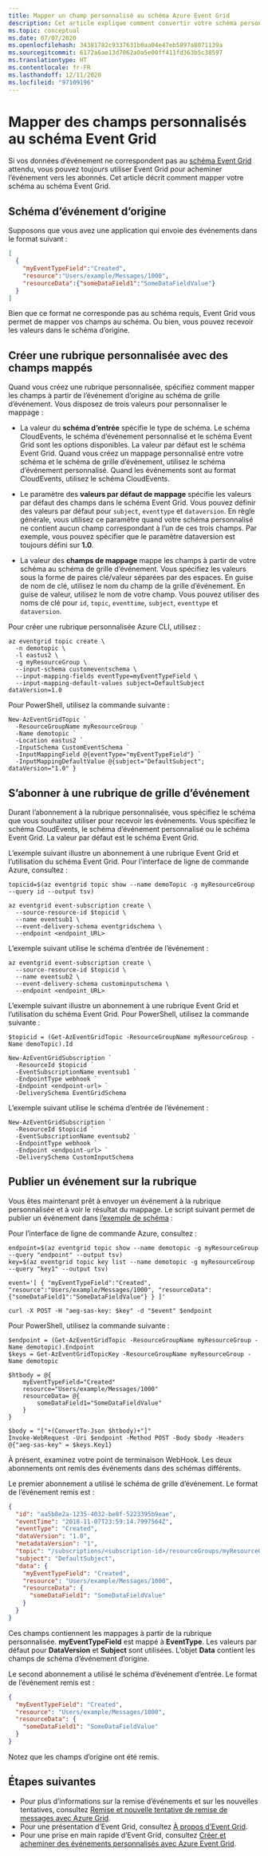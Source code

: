 ```yaml
---
title: Mapper un champ personnalisé au schéma Azure Event Grid
description: Cet article explique comment convertir votre schéma personnalisé en schéma Azure Event Grid lorsque vos données d’événement ne correspondent pas au schéma Event Grid.
ms.topic: conceptual
ms.date: 07/07/2020
ms.openlocfilehash: 34381782c9337631b0aa04e47eb5897a8071139a
ms.sourcegitcommit: 6172a6ae13d7062a0a5e00ff411fd363b5c38597
ms.translationtype: HT
ms.contentlocale: fr-FR
ms.lasthandoff: 12/11/2020
ms.locfileid: "97109196"
---
```

# <a name="map-custom-fields-to-event-grid-schema"></a>Mapper des champs personnalisés au schéma Event Grid

Si vos données d’événement ne correspondent pas au [schéma Event Grid](event-schema.md) attendu, vous pouvez toujours utiliser Event Grid pour acheminer l’événement vers les abonnés. Cet article décrit comment mapper votre schéma au schéma Event Grid.

## <a name="original-event-schema"></a>Schéma d’événement d’origine

Supposons que vous avez une application qui envoie des événements dans le format suivant :

```json
[
  {
    "myEventTypeField":"Created",
    "resource":"Users/example/Messages/1000",
    "resourceData":{"someDataField1":"SomeDataFieldValue"}
  }
]
```

Bien que ce format ne corresponde pas au schéma requis, Event Grid vous permet de mapper vos champs au schéma. Ou bien, vous pouvez recevoir les valeurs dans le schéma d’origine.

## <a name="create-custom-topic-with-mapped-fields"></a>Créer une rubrique personnalisée avec des champs mappés

Quand vous créez une rubrique personnalisée, spécifiez comment mapper les champs à partir de l’événement d’origine au schéma de grille d’événement. Vous disposez de trois valeurs pour personnaliser le mappage :

* La valeur du **schéma d’entrée** spécifie le type de schéma. Le schéma CloudEvents, le schéma d’événement personnalisé et le schéma Event Grid sont les options disponibles. La valeur par défaut est le schéma Event Grid. Quand vous créez un mappage personnalisé entre votre schéma et le schéma de grille d’événement, utilisez le schéma d’événement personnalisé. Quand les événements sont au format CloudEvents, utilisez le schéma CloudEvents.

* Le paramètre des **valeurs par défaut de mappage** spécifie les valeurs par défaut des champs dans le schéma Event Grid. Vous pouvez définir des valeurs par défaut pour `subject`, `eventtype` et `dataversion`. En règle générale, vous utilisez ce paramètre quand votre schéma personnalisé ne contient aucun champ correspondant à l’un de ces trois champs. Par exemple, vous pouvez spécifier que le paramètre dataversion est toujours défini sur **1.0**.

* La valeur des **champs de mappage** mappe les champs à partir de votre schéma au schéma de grille d’événement. Vous spécifiez les valeurs sous la forme de paires clé/valeur séparées par des espaces. En guise de nom de clé, utilisez le nom du champ de la grille d’événement. En guise de valeur, utilisez le nom de votre champ. Vous pouvez utiliser des noms de clé pour `id`, `topic`, `eventtime`, `subject`, `eventtype` et `dataversion`.

Pour créer une rubrique personnalisée Azure CLI, utilisez :

```azurecli-interactive
az eventgrid topic create \
  -n demotopic \
  -l eastus2 \
  -g myResourceGroup \
  --input-schema customeventschema \
  --input-mapping-fields eventType=myEventTypeField \
  --input-mapping-default-values subject=DefaultSubject dataVersion=1.0
```

Pour PowerShell, utilisez la commande suivante :

```azurepowershell-interactive
New-AzEventGridTopic `
  -ResourceGroupName myResourceGroup `
  -Name demotopic `
  -Location eastus2 `
  -InputSchema CustomEventSchema `
  -InputMappingField @{eventType="myEventTypeField"} `
  -InputMappingDefaultValue @{subject="DefaultSubject"; dataVersion="1.0" }
```

## <a name="subscribe-to-event-grid-topic"></a>S’abonner à une rubrique de grille d’événement

Durant l’abonnement à la rubrique personnalisée, vous spécifiez le schéma que vous souhaitez utiliser pour recevoir les événements. Vous spécifiez le schéma CloudEvents, le schéma d’événement personnalisé ou le schéma Event Grid. La valeur par défaut est le schéma Event Grid.

L’exemple suivant illustre un abonnement à une rubrique Event Grid et l’utilisation du schéma Event Grid. Pour l’interface de ligne de commande Azure, consultez :

```azurecli-interactive
topicid=$(az eventgrid topic show --name demoTopic -g myResourceGroup --query id --output tsv)

az eventgrid event-subscription create \
  --source-resource-id $topicid \
  --name eventsub1 \
  --event-delivery-schema eventgridschema \
  --endpoint <endpoint_URL>
```

L’exemple suivant utilise le schéma d’entrée de l’événement :

```azurecli-interactive
az eventgrid event-subscription create \
  --source-resource-id $topicid \
  --name eventsub2 \
  --event-delivery-schema custominputschema \
  --endpoint <endpoint_URL>
```

L’exemple suivant illustre un abonnement à une rubrique Event Grid et l’utilisation du schéma Event Grid. Pour PowerShell, utilisez la commande suivante :

```azurepowershell-interactive
$topicid = (Get-AzEventGridTopic -ResourceGroupName myResourceGroup -Name demoTopic).Id

New-AzEventGridSubscription `
  -ResourceId $topicid `
  -EventSubscriptionName eventsub1 `
  -EndpointType webhook `
  -Endpoint <endpoint-url> `
  -DeliverySchema EventGridSchema
```

L’exemple suivant utilise le schéma d’entrée de l’événement :

```azurepowershell-interactive
New-AzEventGridSubscription `
  -ResourceId $topicid `
  -EventSubscriptionName eventsub2 `
  -EndpointType webhook `
  -Endpoint <endpoint-url> `
  -DeliverySchema CustomInputSchema
```

## <a name="publish-event-to-topic"></a>Publier un événement sur la rubrique

Vous êtes maintenant prêt à envoyer un événement à la rubrique personnalisée et à voir le résultat du mappage. Le script suivant permet de publier un événement dans [l’exemple de schéma](#original-event-schema) :

Pour l’interface de ligne de commande Azure, consultez :

```azurecli-interactive
endpoint=$(az eventgrid topic show --name demotopic -g myResourceGroup --query "endpoint" --output tsv)
key=$(az eventgrid topic key list --name demotopic -g myResourceGroup --query "key1" --output tsv)

event='[ { "myEventTypeField":"Created", "resource":"Users/example/Messages/1000", "resourceData":{"someDataField1":"SomeDataFieldValue"} } ]'

curl -X POST -H "aeg-sas-key: $key" -d "$event" $endpoint
```

Pour PowerShell, utilisez la commande suivante :

```azurepowershell-interactive
$endpoint = (Get-AzEventGridTopic -ResourceGroupName myResourceGroup -Name demotopic).Endpoint
$keys = Get-AzEventGridTopicKey -ResourceGroupName myResourceGroup -Name demotopic

$htbody = @{
    myEventTypeField="Created"
    resource="Users/example/Messages/1000"
    resourceData= @{
        someDataField1="SomeDataFieldValue"
    }
}

$body = "["+(ConvertTo-Json $htbody)+"]"
Invoke-WebRequest -Uri $endpoint -Method POST -Body $body -Headers @{"aeg-sas-key" = $keys.Key1}
```

À présent, examinez votre point de terminaison WebHook. Les deux abonnements ont remis des événements dans des schémas différents.

Le premier abonnement a utilisé le schéma de grille d’événement. Le format de l’événement remis est :

```json
{
  "id": "aa5b8e2a-1235-4032-be8f-5223395b9eae",
  "eventTime": "2018-11-07T23:59:14.7997564Z",
  "eventType": "Created",
  "dataVersion": "1.0",
  "metadataVersion": "1",
  "topic": "/subscriptions/<subscription-id>/resourceGroups/myResourceGroup/providers/Microsoft.EventGrid/topics/demotopic",
  "subject": "DefaultSubject",
  "data": {
    "myEventTypeField": "Created",
    "resource": "Users/example/Messages/1000",
    "resourceData": {
      "someDataField1": "SomeDataFieldValue"
    }
  }
}
```

Ces champs contiennent les mappages à partir de la rubrique personnalisée. **myEventTypeField** est mappé à **EventType**. Les valeurs par défaut pour **DataVersion** et **Subject** sont utilisées. L’objet **Data** contient les champs de schéma d’événement d’origine.

Le second abonnement a utilisé le schéma d’événement d’entrée. Le format de l’événement remis est :

```json
{
  "myEventTypeField": "Created",
  "resource": "Users/example/Messages/1000",
  "resourceData": {
    "someDataField1": "SomeDataFieldValue"
  }
}
```

Notez que les champs d’origine ont été remis.

## <a name="next-steps"></a>Étapes suivantes

* Pour plus d’informations sur la remise d’événements et sur les nouvelles tentatives, consultez [Remise et nouvelle tentative de remise de messages avec Azure Grid](delivery-and-retry.md).
* Pour une présentation d’Event Grid, consultez [À propos d’Event Grid](overview.md).
* Pour une prise en main rapide d’Event Grid, consultez [Créer et acheminer des événements personnalisés avec Azure Event Grid](custom-event-quickstart.md).
